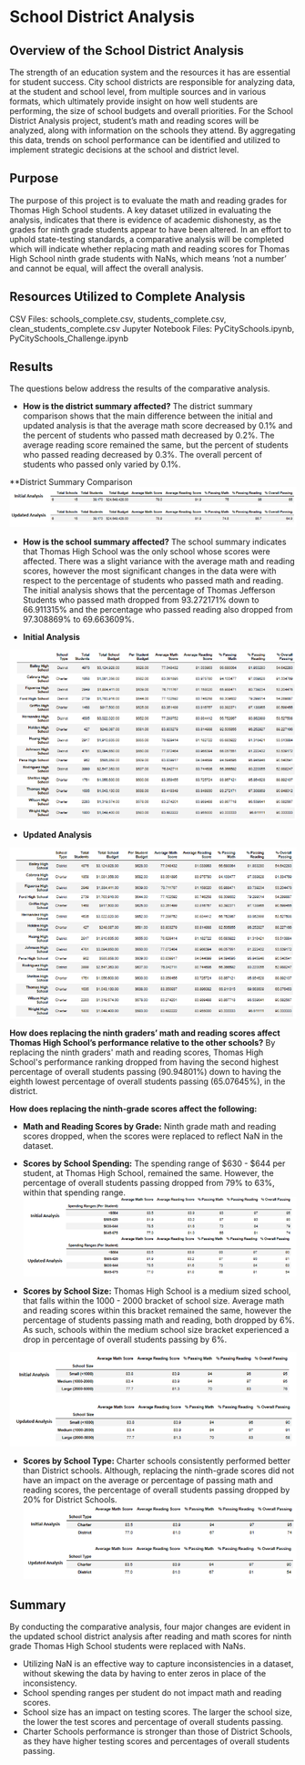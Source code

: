 # School District Analysis

## Overview of the School District Analysis
The strength of an education system and the resources it has are essential for student success. City school districts are responsible for analyzing data, at the student and school level, from multiple sources and in various formats, which ultimately provide insight on how well students are performing, the size of school budgets and overall priorities. For the School District Analysis project, student’s math and reading scores will be analyzed, along with information on the schools they attend. By aggregating this data, trends on school performance can be identified and utilized to implement strategic decisions at the school and district level.

## Purpose
The purpose of this project is to evaluate the math and reading grades for Thomas High School students. A key dataset utilized in evaluating the analysis, indicates that there is evidence of academic dishonesty, as the grades for ninth grade students appear to have been altered. In an effort to uphold state-testing standards, a comparative analysis will be completed which will indicate whether replacing math and reading scores for Thomas High School ninth grade students with NaNs, which means ‘not a number’ and cannot be equal, will affect the overall analysis.

## Resources Utilized to Complete Analysis
CSV Files: schools_complete.csv, students_complete.csv, clean_students_complete.csv
Jupyter Notebook Files: PyCitySchools.ipynb, PyCitySchools_Challenge.ipynb
## Results
The questions below address the results of the comparative analysis.

* **How is the district summary affected?** 
The district summary comparison shows that the main difference between the initial and updated analysis is that the average math score decreased by 0.1% and the percent of students who passed math decreased by 0.2%. The average reading score remained the same, but the percent of students who passed reading decreased by 0.3%. The overall percent of students who passed only varied by 0.1%.

**District Summary Comparison
![](Resources/district_summary_comparison.png)

* **How is the school summary affected?**
The school summary indicates that Thomas High School was the only school whose scores were affected. There was a slight variance with the average math and reading scores, however the most significant changes in the data were with respect to the percentage of students who passed math and reading. The initial analysis shows that the percentage of Thomas Jefferson Students who passed math dropped from 93.272171% down to 66.911315% and the percentage who passed reading also dropped from 97.308869% to 69.663609%.

* **Initial Analysis**

![](Resources/initial_school_summary.png)

* **Updated Analysis**

![](Resources/new_school_summary.png)

**How does replacing the ninth graders’ math and reading scores affect Thomas High School’s performance relative to the other schools?**
By replacing the ninth graders' math and reading scores, Thomas High School's performance ranking dropped from having the second highest percentage of overall students passing (90.94801%) down to having the eighth lowest percentage of overall students passing (65.07645%), in the district.

**How does replacing the ninth-grade scores affect the following:**

* **Math and Reading Scores by Grade:** Ninth grade math and reading scores dropped, when the scores were replaced to reflect NaN in the dataset.
* **Scores by School Spending:** The spending range of $630 - $644 per student, at Thomas High School, remained the same. However, the percentage of overall students passing dropped from 79% to 63%, within that spending range.
![](Resources/school_spending_comparison.png)

* **Scores by School Size:** Thomas High School is a medium sized school, that falls within the 1000 - 2000 bracket of school size. Average math and reading scores within this bracket remained the same, however the percentage of students passing math and reading, both dropped by 6%. As such, schools within the medium school size bracket experienced a drop in percentage of overall students passing by 6%.

![](Resources/school_size_comparison.png)

* **Scores by School Type:** Charter schools consistently performed better than District schools. Although, replacing the ninth-grade scores did not have an impact on the average or percentage of passing math and reading scores, the percentage of overall students passing dropped by 20% for District Schools.
![](Resources/school_type_comparison.png)

## Summary
By conducting the comparative analysis, four major changes are evident in the updated school district analysis after reading and math scores for ninth grade Thomas High School students were replaced with NaNs.

* Utilizing NaN is an effective way to capture inconsistencies in a dataset, without skewing the data by having to enter zeros in place of the inconsistency.
* School spending ranges per student do not impact math and reading scores.
* School size has an impact on testing scores. The larger the school size, the lower the test scores and percentage of overall students passing.
* Charter Schools performance is stronger than those of District Schools, as they have higher testing scores and percentages of overall students passing.

